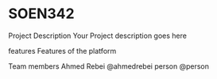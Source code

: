 # SOEN342

Project Description
Your Project description goes here

features
Features of the platform

Team members
Ahmed Rebei @ahmedrebei
person @person

